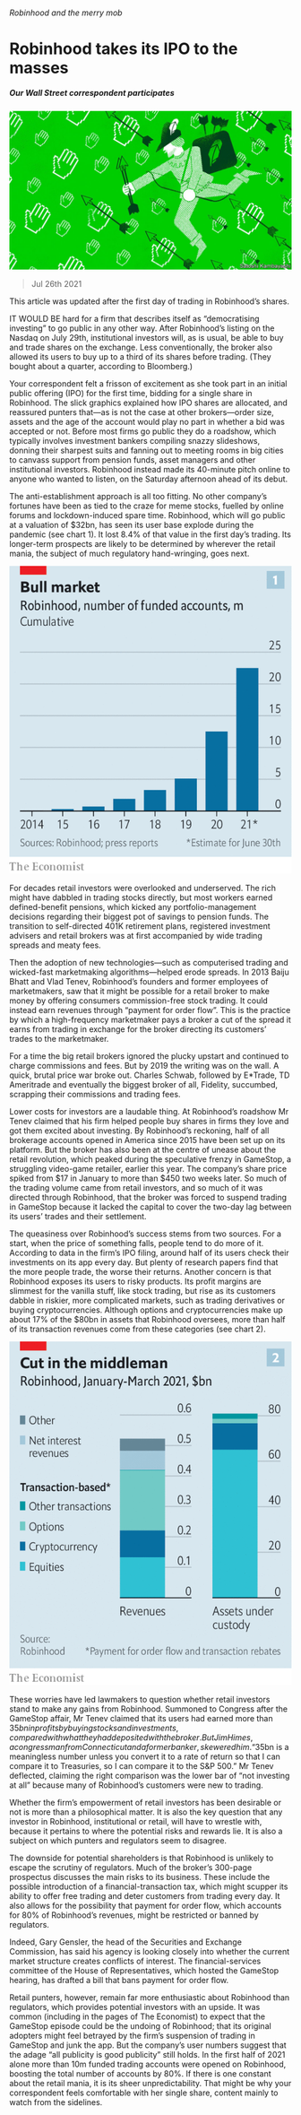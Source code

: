 ###### Robinhood and the merry mob

# Robinhood takes its IPO to the masses 

##### Our Wall Street correspondent participates 

![image](images/20210731_FND001.jpg) 

> Jul 26th 2021 

 This article was updated after the first day of trading in Robinhood’s shares.

IT WOULD BE hard for a firm that describes itself as “democratising investing” to go public in any other way. After Robinhood’s listing on the Nasdaq on July 29th, institutional investors will, as is usual, be able to buy and trade shares on the exchange. Less conventionally, the broker also allowed its users to buy up to a third of its shares before trading. (They bought about a quarter, according to Bloomberg.)

Your correspondent felt a frisson of excitement as she took part in an initial public offering (IPO) for the first time, bidding for a single share in Robinhood. The slick graphics explained how IPO shares are allocated, and reassured punters that—as is not the case at other brokers—order size, assets and the age of the account would play no part in whether a bid was accepted or not. Before most firms go public they do a roadshow, which typically involves investment bankers compiling snazzy slideshows, donning their sharpest suits and fanning out to meeting rooms in big cities to canvass support from pension funds, asset managers and other institutional investors. Robinhood instead made its 40-minute pitch online to anyone who wanted to listen, on the Saturday afternoon ahead of its debut.


The anti-establishment approach is all too fitting. No other company’s fortunes have been as tied to the craze for meme stocks, fuelled by online forums and lockdown-induced spare time. Robinhood, which will go public at a valuation of $32bn, has seen its user base explode during the pandemic (see chart 1). It lost 8.4% of that value in the first day’s trading. Its longer-term prospects are likely to be determined by wherever the retail mania, the subject of much regulatory hand-wringing, goes next.

![image](images/20210731_FNC054_0.png) 


For decades retail investors were overlooked and underserved. The rich might have dabbled in trading stocks directly, but most workers earned defined-benefit pensions, which kicked any portfolio-management decisions regarding their biggest pot of savings to pension funds. The transition to self-directed 401K retirement plans, registered investment advisers and retail brokers was at first accompanied by wide trading spreads and meaty fees.

Then the adoption of new technologies—such as computerised trading and wicked-fast marketmaking algorithms—helped erode spreads. In 2013 Baiju Bhatt and Vlad Tenev, Robinhood’s founders and former employees of marketmakers, saw that it might be possible for a retail broker to make money by offering consumers commission-free stock trading. It could instead earn revenues through “payment for order flow”. This is the practice by which a high-frequency marketmaker pays a broker a cut of the spread it earns from trading in exchange for the broker directing its customers’ trades to the marketmaker.

For a time the big retail brokers ignored the plucky upstart and continued to charge commissions and fees. But by 2019 the writing was on the wall. A quick, brutal price war broke out. Charles Schwab, followed by E*Trade, TD Ameritrade and eventually the biggest broker of all, Fidelity, succumbed, scrapping their commissions and trading fees.

Lower costs for investors are a laudable thing. At Robinhood’s roadshow Mr Tenev claimed that his firm helped people buy shares in firms they love and got them excited about investing. By Robinhood’s reckoning, half of all brokerage accounts opened in America since 2015 have been set up on its platform. But the broker has also been at the centre of unease about the retail revolution, which peaked during the speculative frenzy in GameStop, a struggling video-game retailer, earlier this year. The company’s share price spiked from $17 in January to more than $450 two weeks later. So much of the trading volume came from retail investors, and so much of it was directed through Robinhood, that the broker was forced to suspend trading in GameStop because it lacked the capital to cover the two-day lag between its users’ trades and their settlement.

The queasiness over Robinhood’s success stems from two sources. For a start, when the price of something falls, people tend to do more of it. According to data in the firm’s IPO filing, around half of its users check their investments on its app every day. But plenty of research papers find that the more people trade, the worse their returns. Another concern is that Robinhood exposes its users to risky products. Its profit margins are slimmest for the vanilla stuff, like stock trading, but rise as its customers dabble in riskier, more complicated markets, such as trading derivatives or buying cryptocurrencies. Although options and cryptocurrencies make up about 17% of the $80bn in assets that Robinhood oversees, more than half of its transaction revenues come from these categories (see chart 2).

![image](images/20210731_FNC055.png) 


These worries have led lawmakers to question whether retail investors stand to make any gains from Robinhood. Summoned to Congress after the GameStop affair, Mr Tenev claimed that its users had earned more than $35bn in profits by buying stocks and investments, compared with what they had deposited with the broker. But Jim Himes, a congressman from Connecticut and a former banker, skewered him. “$35bn is a meaningless number unless you convert it to a rate of return so that I can compare it to Treasuries, so I can compare it to the S&amp;P 500.” Mr Tenev deflected, claiming the right comparison was the lower bar of “not investing at all” because many of Robinhood’s customers were new to trading.

Whether the firm’s empowerment of retail investors has been desirable or not is more than a philosophical matter. It is also the key question that any investor in Robinhood, institutional or retail, will have to wrestle with, because it pertains to where the potential risks and rewards lie. It is also a subject on which punters and regulators seem to disagree.

The downside for potential shareholders is that Robinhood is unlikely to escape the scrutiny of regulators. Much of the broker’s 300-page prospectus discusses the main risks to its business. These include the possible introduction of a financial-transaction tax, which might scupper its ability to offer free trading and deter customers from trading every day. It also allows for the possibility that payment for order flow, which accounts for 80% of Robinhood’s revenues, might be restricted or banned by regulators.

Indeed, Gary Gensler, the head of the Securities and Exchange Commission, has said his agency is looking closely into whether the current market structure creates conflicts of interest. The financial-services committee of the House of Representatives, which hosted the GameStop hearing, has drafted a bill that bans payment for order flow.

Retail punters, however, remain far more enthusiastic about Robinhood than regulators, which provides potential investors with an upside. It was common (including in the pages of The Economist) to expect that the GameStop episode could be the undoing of Robinhood; that its original adopters might feel betrayed by the firm’s suspension of trading in GameStop and junk the app. But the company’s user numbers suggest that the adage “all publicity is good publicity” still holds. In the first half of 2021 alone more than 10m funded trading accounts were opened on Robinhood, boosting the total number of accounts by 80%. If there is one constant about the retail mania, it is its sheer unpredictability. That might be why your correspondent feels comfortable with her single share, content mainly to watch from the sidelines.


